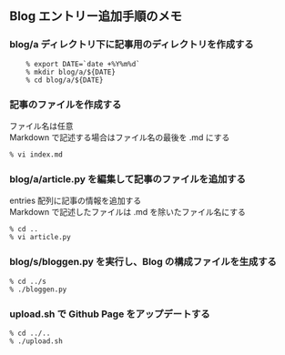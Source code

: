 ---
---

## Blog エントリー追加手順のメモ

### blog/a ディレクトリ下に記事用のディレクトリを作成する

```
    % export DATE=`date +%Y%m%d`
    % mkdir blog/a/${DATE}
    % cd blog/a/${DATE}
```

### 記事のファイルを作成する

ファイル名は任意  
Markdown で記述する場合はファイル名の最後を .md にする  
    
```
% vi index.md
```

### blog/a/article.py を編集して記事のファイルを追加する

entries 配列に記事の情報を追加する  
Markdown で記述したファイルは .md を除いたファイル名にする  
    
```
% cd ..
% vi article.py
```

### blog/s/bloggen.py を実行し、Blog の構成ファイルを生成する

```
% cd ../s
% ./bloggen.py
```

### upload.sh で Github Page をアップデートする

```
% cd ../..
% ./upload.sh
```


